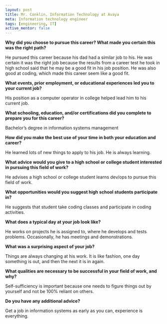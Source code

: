 ```yaml
---
layout: post
title: Mr. Conklin, Information Technology at Avaya
meta: Information technology engineer
tags: [engineering, IT]
active_mentor: false
---
```


**Why did you choose to pursue this career?  What made you certain this was the right path?**

He pursued this career because his dad had a similar job to his. He was certain it was the right job because the results from a career test he took in high school said that he may be a good fit in his job position. He was also good at coding, which made this career seem like a good fit.

**What events, prior employment, or educational experiences led you to your current job?**

His position as a computer operator in college helped lead him to his current job.

**What schooling, education, and/or certifications did you complete to prepare you for this career?**

Bachelor’s degree in information systems management

**How did you make the best use of your time in both your education and career?**

He learned lots of new things to apply to his job. He is always learning.

**What advice would you give to a high school or college student interested in pursuing this field of work?**

He advises a high school or college student learns dev/ops to pursue this field of work.

**What opportunities would you suggest high school students participate in?**

He suggests that student take coding classes and participate in coding activities.

**What does a typical day at your job look like?**

He works on projects he is assigned to, where he develops and tests problems. Occasionally, he has meetings and demonstrations.

**What was a surprising aspect of your job?**

Things are always changing at his work. It is like fashion, one day something is out, and then the next it is in again.

**What qualities are necessary to be successful in your field of work, and why?**

Self-sufficiency is important because one needs to figure things out by yourself and not be 100% reliant on others.

**Do you have any additional advice?**

Get a job in information systems as early as you can, experience is everything.
